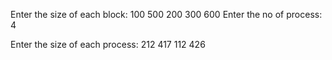 Enter the size of each block: 100
500
200
300
600
Enter the no of process: 4

Enter the size of each process: 212
417
112
426